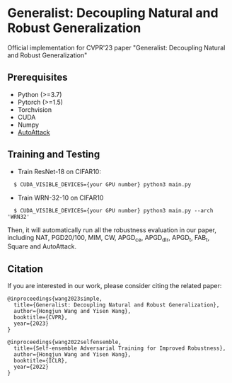 # Generalist: Decoupling Natural and Robust Generalization

Official implementation for CVPR'23 paper "Generalist: Decoupling Natural and Robust Generalization"



## Prerequisites

- Python (>=3.7)
- Pytorch (>=1.5)
- Torchvision
- CUDA
- Numpy
- [AutoAttack](https://github.com/fra31/auto-attack)



## Training and Testing

- Train ResNet-18 on CIFAR10:

```
  $ CUDA_VISIBLE_DEVICES={your GPU number} python3 main.py 
```

- Train WRN-32-10 on CIFAR10

```
  $ CUDA_VISIBLE_DEVICES={your GPU number} python3 main.py --arch 'WRN32'
```

Then, it will automatically run all the robustness evaluation in our paper, including NAT, PGD20/100, MIM, CW, APGD<sub>ce</sub>, APGD<sub>dlr</sub>, APGD<sub>t</sub>, FAB<sub>t</sub>, Square and AutoAttack.



## Citation

If you are interested in our work, please consider citing the related paper:

```
@inproceedings{wang2023simple,
  title={Generalist: Decoupling Natural and Robust Generalization},
  author={Hongjun Wang and Yisen Wang},
  booktitle={CVPR},
  year={2023}
}
```

```
@inproceedings{wang2022selfensemble,
  title={Self-ensemble Adversarial Training for Improved Robustness},
  author={Hongjun Wang and Yisen Wang},
  booktitle={ICLR},
  year={2022}
}
```

